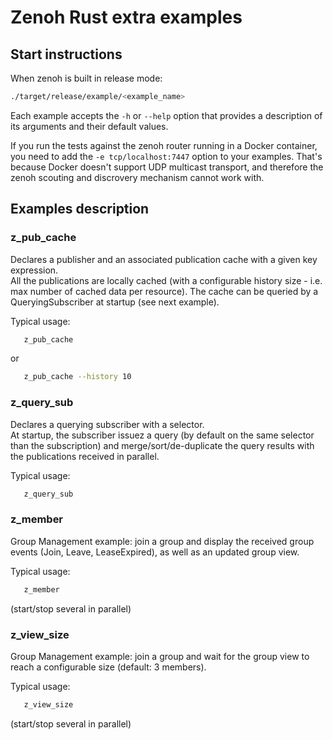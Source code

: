 # Zenoh Rust extra examples

## Start instructions

   When zenoh is built in release mode:
   ```bash
   ./target/release/example/<example_name>
   ```

   Each example accepts the `-h` or `--help` option that provides a description of its arguments and their default values.

   If you run the tests against the zenoh router running in a Docker container, you need to add the
   `-e tcp/localhost:7447` option to your examples. That's because Docker doesn't support UDP multicast
   transport, and therefore the zenoh scouting and discrovery mechanism cannot work with.

## Examples description

### z_pub_cache

   Declares a publisher and an associated publication cache with a given key expression.  
   All the publications are locally cached (with a configurable history size - i.e. max number of cached data per resource). The cache can be queried by a QueryingSubscriber at startup (see next example).

   Typical usage:
   ```bash
      z_pub_cache
   ```
   or
   ```bash
      z_pub_cache --history 10
   ```

### z_query_sub

   Declares a querying subscriber with a selector.  
   At startup, the subscriber issuez a query (by default on the same selector than the subscription) and merge/sort/de-duplicate the query results with the publications received in parallel.

   Typical usage:
   ```bash
      z_query_sub
   ```


### z_member

   Group Management example: join a group and display the received group events (Join, Leave, LeaseExpired), as well as an updated group view.

   Typical usage:
   ```bash
      z_member
   ```
   (start/stop several in parallel)

### z_view_size

   Group Management example: join a group and wait for the group view to reach a configurable size (default: 3 members).

   Typical usage:
   ```bash
      z_view_size
   ```
   (start/stop several in parallel)

